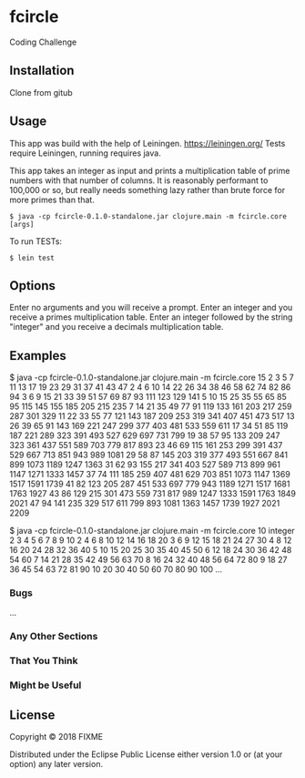 # fcircle

Coding Challenge

## Installation

Clone from gitub 

## Usage

This app was build with the help of Leiningen.  https://leiningen.org/
Tests require Leiningen, running requires java.

This app takes an integer as input and prints a multiplication table of prime numbers with that number of columns.  It is reasonably performant to 100,000 or so,
but really needs something lazy rather than brute force for more primes than that.

    $ java -cp fcircle-0.1.0-standalone.jar clojure.main -m fcircle.core [args]

To run TESTs:

    $ lein test
    
## Options

Enter no arguments and you will receive a prompt.
Enter an integer and you receive a primes multiplication table. 
Enter an integer followed by the string "integer" and you receive a decimals multiplication table.


## Examples

$ java -cp fcircle-0.1.0-standalone.jar clojure.main -m fcircle.core 15
             2      3      5      7     11     13     17     19     23     29     31     37     41     43     47 
      2      4      6     10     14     22     26     34     38     46     58     62     74     82     86     94 
      3      6      9     15     21     33     39     51     57     69     87     93    111    123    129    141 
      5     10     15     25     35     55     65     85     95    115    145    155    185    205    215    235 
      7     14     21     35     49     77     91    119    133    161    203    217    259    287    301    329 
     11     22     33     55     77    121    143    187    209    253    319    341    407    451    473    517 
     13     26     39     65     91    143    169    221    247    299    377    403    481    533    559    611 
     17     34     51     85    119    187    221    289    323    391    493    527    629    697    731    799 
     19     38     57     95    133    209    247    323    361    437    551    589    703    779    817    893 
     23     46     69    115    161    253    299    391    437    529    667    713    851    943    989   1081 
     29     58     87    145    203    319    377    493    551    667    841    899   1073   1189   1247   1363 
     31     62     93    155    217    341    403    527    589    713    899    961   1147   1271   1333   1457 
     37     74    111    185    259    407    481    629    703    851   1073   1147   1369   1517   1591   1739 
     41     82    123    205    287    451    533    697    779    943   1189   1271   1517   1681   1763   1927 
     43     86    129    215    301    473    559    731    817    989   1247   1333   1591   1763   1849   2021 
     47     94    141    235    329    517    611    799    893   1081   1363   1457   1739   1927   2021   2209 

$ java -cp fcircle-0.1.0-standalone.jar clojure.main -m fcircle.core 10 integer
           2     3     4     5     6     7     8     9    10 
     2     4     6     8    10    12    14    16    18    20 
     3     6     9    12    15    18    21    24    27    30 
     4     8    12    16    20    24    28    32    36    40 
     5    10    15    20    25    30    35    40    45    50 
     6    12    18    24    30    36    42    48    54    60 
     7    14    21    28    35    42    49    56    63    70 
     8    16    24    32    40    48    56    64    72    80 
     9    18    27    36    45    54    63    72    81    90 
    10    20    30    40    50    60    70    80    90   100 
...

### Bugs

...

### Any Other Sections
### That You Think
### Might be Useful

## License

Copyright © 2018 FIXME

Distributed under the Eclipse Public License either version 1.0 or (at
your option) any later version.
